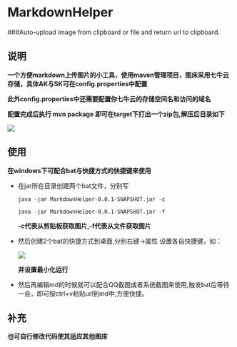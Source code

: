 # MarkdownHelper
###Auto-upload image from clipboard or file and return url to clipboard.

## 说明 ##
**一个方便markdown上传图片的小工具，使用maven管理项目，图床采用七牛云存储，具体AK与SK可在config.properties中配置**

**此外config.properties中还需要配置你七牛云的存储空间名和访问的域名**

**配置完成后执行 mvn package 即可在target下打出一个zip包,解压后目录如下**


![](http://image.pzone.org/imgs/45db8776823d4ac09d77d283f5560b77.png)


## 使用 ##

**在windows下可配合bat与快捷方式的快捷键来使用**

- 在jar所在目录创建两个bat文件，分别写

	`java -jar MarkdownHelper-0.0.1-SNAPSHOT.jar -c ` 

	`java -jar MarkdownHelper-0.0.1-SNAPSHOT.jar -f `

	**-c代表从剪贴板获取图片,-f代表从文件获取图片**

-	然后创建2个bat的快捷方式到桌面,分别右键->属性 设置各自快捷键，如：

	 ![](http://image.pzone.org/imgs/bf99b28470ec4c139c9c0ca42409a860.png)

	**并设置最小化运行**

-	然后再编辑md的时候就可以配合QQ截图或者系统截图来使用,触发bat后等待一会，即可按ctrl+v粘贴url到md中,方便快捷。


## 补充 ##

**也可自行修改代码使其适应其他图床**